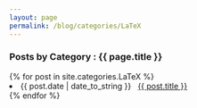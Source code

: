 ```yaml
---
layout: page
permalink: /blog/categories/LaTeX
---
```


<h3> Posts by Category : {{ page.title }} </h3>

<div class="card">
{% for post in site.categories.LaTeX %}
 <li class="category-posts"><span>{{ post.date | date_to_string }}</span> &nbsp; <a href="{{ post.url }}">{{ post.title }}</a></li>
{% endfor %}
</div>
